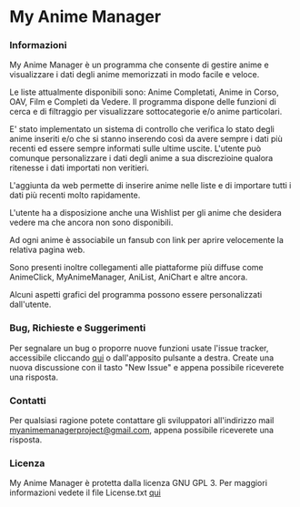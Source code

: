 # My Anime Manager
### Informazioni
My Anime Manager è un programma che consente di gestire anime e visualizzare i dati degli anime memorizzati in modo facile e veloce.

Le liste attualmente disponibili sono: Anime Completati, Anime in Corso, OAV, Film e Completi da Vedere. Il programma dispone delle funzioni di cerca e di filtraggio per visualizzare sottocategorie e/o anime particolari.

E' stato implementato un sistema di controllo che verifica lo stato degli anime inseriti e/o che si stanno inserendo così da avere sempre i dati più recenti ed essere sempre informati sulle ultime uscite. L'utente può comunque personalizzare i dati degli anime a sua discrezioine qualora ritenesse i dati importati non veritieri.

L'aggiunta da web permette di inserire anime nelle liste e di importare tutti i dati più recenti molto rapidamente.

L'utente ha a disposizione anche una Wishlist per gli anime che desidera vedere ma che ancora non sono disponibili. 

Ad ogni anime è associabile un fansub con link per aprire velocemente la relativa pagina web.

Sono presenti inoltre collegamenti alle piattaforme più diffuse come AnimeClick, MyAnimeManager, AniList, AniChart e altre ancora.

Alcuni aspetti grafici del programma possono essere personalizzati dall'utente.

### Bug, Richieste e Suggerimenti
Per segnalare un bug o proporre nuove funzioni usate l'issue tracker, accessibile cliccando [qui](https://github.com/MyAnimeManager/MyAnimeManager/issues) o dall'apposito pulsante a destra. Create una nuova discussione con il tasto "New Issue" e appena possibile riceverete una risposta.

### Contatti
Per qualsiasi ragione potete contattare gli sviluppatori all'indirizzo mail myanimemanagerproject@gmail.com, appena possibile riceverete una risposta.

### Licenza
My Anime Manager è protetta dalla licenza GNU GPL 3. Per maggiori informazioni vedete il file License.txt [qui](https://github.com/MyAnimeManager/MyAnimeManager/blob/master/resources/License.txt)
